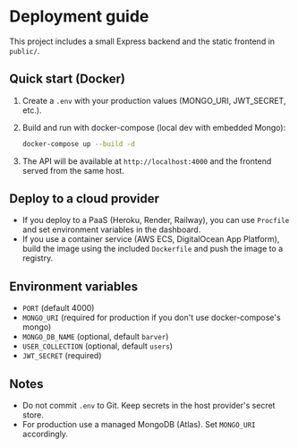 Deployment guide
================

This project includes a small Express backend and the static frontend in `public/`.

Quick start (Docker)
---------------------

1. Create a `.env` with your production values (MONGO_URI, JWT_SECRET, etc.).

2. Build and run with docker-compose (local dev with embedded Mongo):

   ```sh
   docker-compose up --build -d
   ```

3. The API will be available at `http://localhost:4000` and the frontend served from the same host.

Deploy to a cloud provider
--------------------------

- If you deploy to a PaaS (Heroku, Render, Railway), you can use `Procfile` and set environment variables in the dashboard.
- If you use a container service (AWS ECS, DigitalOcean App Platform), build the image using the included `Dockerfile` and push the image to a registry.

Environment variables
---------------------
- `PORT` (default 4000)
- `MONGO_URI` (required for production if you don't use docker-compose's mongo)
- `MONGO_DB_NAME` (optional, default `barver`)
- `USER_COLLECTION` (optional, default `users`)
- `JWT_SECRET` (required)

Notes
-----
- Do not commit `.env` to Git. Keep secrets in the host provider's secret store.
- For production use a managed MongoDB (Atlas). Set `MONGO_URI` accordingly.
